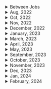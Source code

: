 <details>
<summary>Between Jobs</summary>

1. GitHub Actions로 개발 주기 자동화
1. netninja - docker (13/13)
</details>

<details>
<summary>Aug, 2022</summary>

1. [토스ㅣSLASH 22 - 잃어버린 개발자의 시간을 찾아서: 매일 하루를 아끼는 DevOps 이야기](https://youtu.be/2IE68SDTYvI)
1. [Kubernetes Explained in 100 Seconds](https://youtu.be/PziYflu8cB8)

</details>

<details>
<summary>Oct, 2022</summary>

1. [Top 50+ AWS Services Explained in 10 Minutes](https://youtu.be/JIbIYCM48to)

</details>

<details>
<summary>Nov, 2022</summary>

1. [AWS EC2란 무엇이며 왜 기업들이 EC2를 선택할까요?](https://buw.medium.com/aws-ec2%EB%9E%80-%EB%AC%B4%EC%97%87%EC%9D%B4%EB%A9%B0-%EC%99%9C-%EA%B8%B0%EC%97%85%EB%93%A4%EC%9D%B4-ec2%EB%A5%BC-%EC%84%A0%ED%83%9D%ED%95%A0%EA%B9%8C%EC%9A%94-e4c4d6b419b4)
1. [Accessing the Docker containers](https://www.ibm.com/docs/en/workload-automation/9.5.0?topic=compose-accessing-docker-containers)
1. [Mixing Docker Commands #shorts](https://youtube.com/shorts/ZSNEnRUP5SE?feature=share)
1. [Auto Assign Action](https://github.com/marketplace/actions/auto-assign-action)
1. [AWS Lambda vs EC2: Which to Use and When](https://www.cbtnuggets.com/blog/certifications/cloud/aws-lambda-vs-ec2-which-to-use-and-when)

</details>

<details>
<summary>December, 2022</summary>

1. [Run your GitHub Actions locally with act🚀](https://github.com/nektos/act)
2. [AWS EC2 Node.js 서버 배포](https://velog.io/@rheey90/AWS-EC2-Node.js-%EC%84%9C%EB%B2%84-%EB%B0%B0%ED%8F%AC)
3. [github: simple nodejs AWS EC2 deployment demo](https://github.com/rheey90/aws-ec2-nodejs-server-deployment-demo)
</details>

<details>
<summary>January, 2023</summary>

1. [Nodejs PM2 배포 - ecosystem.config.js (babel 적용)](https://songjang.tistory.com/11)
2. [[AWS] 사용중인 EC2 인스터스의 Type 변경하기](http://devstory.ibksplatform.com/2017/10/aws-ec2-type.html)
3. [AWS 인스턴스 탄력적 IP 할당하기](https://soobarkbar.tistory.com/224)
4. [AWS EC2 : 액세스하려면 22 포트를 개방해야 할 수 있으므로 이 인스턴스에 연결하지 못할 수 있습니다. 해결하기](https://letsgojieun.tistory.com/137)
5. [Using scp to copy a file to Amazon EC2 instance?](https://stackoverflow.com/questions/11388014/using-scp-to-copy-a-file-to-amazon-ec2-instance)
6. [scp copy over ssh doesn't work - permission denied error, please?](https://askubuntu.com/questions/66492/scp-copy-over-ssh-doesnt-work-permission-denied-error-please)
7. [ec-2 error (client_loop: send disconnect: Broken pipe)](https://repost.aws/questions/QUUS_SNFKrTjmm-y2HLQgOcA/ec-2-error-client-loop-send-disconnect-broken-pipe)
8. [ssh(secure shell) 옵션](https://experiences.tistory.com/33)
9. [EC2 ssh broken pipe terminates running process](https://stackoverflow.com/questions/37796392/ec2-ssh-broken-pipe-terminates-running-process)
10. [What happens to a process in an EC2 instance when I get a 'Broken Pipe' error on ssh?](https://stackoverflow.com/questions/13943613/what-happens-to-a-process-in-an-ec2-instance-when-i-get-a-broken-pipe-error-on)
11. [aws 인스턴스에 ssh 터미널 접속시 broken pipe가 발생하는 원인](https://okky.kr/articles/520272)
12. [EC2: Broken Pipe 문제 해결](https://may0301.tistory.com/10)
13. [Nodejs 에서 crash 후 재시작에 필요한 PM2](https://coding8.tistory.com/37)
14. [PM2 docs: Auto restart apps on file change](https://pm2.keymetrics.io/docs/usage/watch-and-restart/)
15. [PM2 docs: Persistent applications: Startup Script Generator](https://pm2.keymetrics.io/docs/usage/startup/)
16. [What is the purpose of "pm2 save"?](https://stackoverflow.com/questions/35883263/what-is-the-purpose-of-pm2-save)
17. [Github: chane81/pm2](https://github.com/chane81/pm2)
18. [티스토리 블로그 : pm2 이용하기](https://jsongsong.tistory.com/8)
19. [WARNING: UNPROTECTED PRIVATE KEY FILE! when trying to SSH into Amazon EC2 Instance](https://stackoverflow.com/questions/201893/warning-unprotected-private-key-file-when-trying-to-ssh-into-amazon-ec2-instan)
20. [Ubuntu on Windows 10 - SSH “Permissions xxxx for private key are too open](https://superuser.com/questions/1321072/ubuntu-on-windows-10-ssh-permissions-xxxx-for-private-key-are-too-open)
21. [Amazon EC2 온디맨드 요금](https://aws.amazon.com/ko/ec2/pricing/on-demand/)
22. [[AWS/아마존 웹서비스] 말도 안 되는 과금의 추억. 요금 폭탄](https://sanghaklee.tistory.com/m/32)
23. [Kafka in 100 Seconds](https://youtu.be/uvb00oaa3k8)
24. [How to connect ec2 instance to a domain name](https://stackoverflow.com/questions/68324554/how-to-connect-ec2-instance-to-a-domain-name)
25. [The BEST way to learn the cloud 👩‍💻 #ad #AWSSkillBuilder #programming #software #developer](https://youtube.com/shorts/h7avExKtRN4?feature=share)

</details>

<details>
<summary>March, 2023</summary>

1. [Netlify docs: Sample netlify.toml file](https://docs.netlify.com/configure-builds/file-based-configuration/#sample-netlify-toml-file)
1. [Up and Running with Serverless Functions with Ben Hong](https://explorers.netlify.com/learn/up-and-running-with-serverless-functions/project-setup-with-serverless-functions)
1. [Github: netlify/explorers-up-and-running-with-serverless-functions](https://github.com/netlify/explorers-up-and-running-with-serverless-functions)
1. [Add personalization to static HTML with Netlify Edge Functions — no browser JavaScript required](https://www.netlify.com/blog/add-personalization-to-static-html-with-edge-functions-no-browser-javascript/)
1. [Github: bubenshchykov/ngrok](https://github.com/bubenshchykov/ngrok)
1. [Docker in 100 Seconds]()
1. [Kubernetes Explained in 100 Seconds](https://youtu.be/PziYflu8cB8)
1. [Ansible in 100 Seconds](https://youtu.be/xRMPKQweySE)

</details>

<details>
<summary>April, 2023</summary>

1. [The Best Alternatives To Heroku - Theo's Deployment Recommendations](https://youtu.be/prjMJtXCR-g)
1. [Deploy your Node, Express JS project on Railway](https://youtu.be/4Ga4c_amvY8)
1. [Railway docs: Plans](https://docs.railway.app/reference/plans#execution-time-limit)
1. [Railway docs: Pricing](https://railway.app/pricing)
1. [Amazon S3 see private files](https://stackoverflow.com/questions/28008841/amazon-s3-see-private-files)
1. [Managing Private Files With AWS S3](https://betterprogramming.pub/managing-private-files-with-aws-s3-d17cb9e3dcde)
1. [DigitalOcean docs: Generate a Pre-Signed URL to Download a Private File](https://docs.digitalocean.com/products/spaces/reference/s3-sdk-examples/#generate-a-pre-signed-url-to-download-a-private-file)
1. [DigitalOcean docs: How to Set File Permissions and Create Quick Share Links](https://docs.digitalocean.com/products/spaces/how-to/set-file-permissions/#quick-share)
1. []()

</details>

<details>
<summary>May, 2023</summary>

1. [Why am I getting a Nixpacks error on Railway?](https://stackoverflow.com/questions/74932602/why-am-i-getting-a-nixpacks-error-on-railway)
1. [How do I get into a Docker container's shell?](https://stackoverflow.com/questions/30172605/how-do-i-get-into-a-docker-containers-shell)
1. [Docker attached vs detached mode](https://www.java4coding.com/contents/docker/docker-attached-vs-detached-mode#:~:text=Detached%20mode%2C%20started%20by%20the,session%20without%20stopping%20the%20container)
1. [Github - amir20/dozzle](https://github.com/amir20/dozzle)
1. [Dozzle docs: Using with Docker compose](https://dozzle.dev/guide/getting-started#using-docker-compose)
1. []()

</details>

<details>

<summary>September, 2023</summary>

- [[Docker] 실행된 컨테이너에 shell 환경으로 접근하기](https://oboki.net/workspace/system/docker/%EC%BB%A8%ED%85%8C%EC%9D%B4%EB%84%88%EC%97%90-shell-%ED%99%98%EA%B2%BD%EC%9C%BC%EB%A1%9C-%EC%A0%91%EA%B7%BC%ED%95%98%EA%B8%B0/)
- [Run the ganache-cli inside the Docker Container](https://levelup.gitconnected.com/run-the-ganache-cli-inside-the-docker-container-5e70bc962bfe)
- [[Docker] RUN, CMD, ENTRYPOINT 차이점](https://seokhyun2.tistory.com/61)
- [Command line arguments to Docker CMD](https://stackoverflow.com/questions/32554448/command-line-arguments-to-docker-cmd)
- [DockerHub - trufflesuite/ganache-cli](https://hub.docker.com/r/trufflesuite/ganache-cli/)
- [[Docker] Node 환경 만들기](https://bum-developer.tistory.com/entry/Docker-Node-%ED%99%98%EA%B2%BD-%EB%A7%8C%EB%93%A4%EA%B8%B0)
- [TerraTest - testing dockerfile](https://terratest.gruntwork.io/docs/getting-started/quick-start/#example-3-docker)
- [Docker docs: Volumes top-level element](https://docs.docker.com/compose/compose-file/07-volumes/)
- [Locating data volumes in Docker Desktop (Windows)](https://stackoverflow.com/questions/43181654/locating-data-volumes-in-docker-desktop-windows)
- [CMD 이더넷 어댑터, 무선 LAN 어댑터란?](https://change-words.tistory.com/entry/ethernet)
- [The EASIEST Docker Swarm Tutorial](https://youtu.be/6IYKdiRpTi4?si=XSD6r0QW_3ene_Zo)
- [Easily Deploy Bitwarden (Vaultwarden) to Docker Swarm](https://youtu.be/HSIJ24-yc3g?si=_VQ5PdX0mG3VV615)
- [Choosing a container orchestration tool | Docker Swarm vs. Kubernetes](https://youtu.be/thb21co4Gw0?si=EExKcX0jv3zt2j_Z)
- [Docker Swarm의 주요 용어, 활성화 방법 및 노드(Node) 관리법 살펴보기](https://seongjin.me/docker-swarm-introduction-nodes/)
- [Velog: 내부망, 외부망, 망분리](https://velog.io/@szlee/%EB%82%B4%EB%B6%80%EB%A7%9D-%EC%99%B8%EB%B6%80%EB%A7%9D-%EB%A7%9D%EB%B6%84%EB%A6%AC)
- [금융권 개발자를 위한 망분리용 안드로이드 gradle cache 설정하기](https://velog.io/@won2oppa/%EA%B8%88%EC%9C%B5%EA%B6%8C-%EA%B0%9C%EB%B0%9C%EC%9E%90%EB%A5%BC-%EC%9C%84%ED%95%9C-%EB%A7%9D%EB%B6%84%EB%A6%AC%EC%9A%A9-%EC%95%88%EB%93%9C%EB%A1%9C%EC%9D%B4%EB%93%9C-gradle-cache-%EC%84%A4%EC%A0%95%ED%95%98%EA%B8%B0)
- [[네트워크] - 내부망과 외부망 개념](https://data-study-clip.tistory.com/18)
- [IP란 무엇인가: 공인 IP, 사설 IP](https://study-recording.tistory.com/7)
- [내 아이피 주소 확인 ip 주소 및 휴대폰 아이피 변경하는 법](https://blog.naver.com/jackie30/222670836831)
- [한경 용어 사전: 망분리(network separation)](https://dic.hankyung.com/economy/view/?seq=14621)
- []()
- []()
- []()

</details>

<details>
<summary>October, 2023</summary>

- [Containerize a Node.js application](https://docs.docker.com/language/nodejs/develop/)
- [Use containers for Node.js development](https://docs.docker.com/language/nodejs/develop/)
- [Run Node.js tests in a container](https://docs.docker.com/language/nodejs/run-tests/)
- [Github: node:alpine](https://github.com/nodejs/docker-node/tree/b4117f9333da4138b03a546ec926ef50a31506c3#nodealpine)
- [PNPM docs: frozen lockfile](https://pnpm.io/ko/next/cli/install#--frozen-lockfile)
- [PNPM docs: working with docker](https://pnpm.io/docker)
- [Getting Started with Docker Multi-Stage Builds](https://collabnix.com/getting-started-with-docker-multi-stage-builds/#:~:text=Multi%2Dstage%20builds%20are%20a%20feature%20introduced%20in%20Docker%2017.05,optimized%20for%20size%20and%20performance.)
- [Docker Multi Stage란?](https://nesoy.github.io/articles/2020-11/Docker-multi-stage-build)
- [Node v20.6: Class extends value undefined is not a constructor or null #10338](https://github.com/typeorm/typeorm/issues/10338)
- [Unable to connect localhost in docker](https://stackoverflow.com/questions/43884981/unable-to-connect-localhost-in-docker)
- [Unexpected token in docker logs after docker run](https://stackoverflow.com/questions/56712015/unexpected-token-in-docker-logs-after-docker-run)
- [The Interactive and TTY Options in docker run](https://www.baeldung.com/linux/docker-run-interactive-tty-options#:~:text=From%20the%20official%20documentation%2C%20Docker,that%20offers%20basic%20input%2Doutput.)
- [Grafana Vs Prometheus Explained in 1 Minute | DevOps Shack](https://youtube.com/shorts/Jhh-0_Pu_lc?si=XH8zog6duXVuGg6H)
- [InfluxDB: The Basics of Time Series Data](https://youtu.be/wBWTj-1XiRU?si=y2KpEXlsFpJF2L4_)
- [Docker docs: Start containers automatically](https://docs.docker.com/config/containers/start-containers-automatically/)
- [Docker hub: mysql quick reference](https://hub.docker.com/_/mysql)
- [docker container에 접속하기](https://bluese05.tistory.com/21)
- [Docker 로그 제대로 사용하기](https://insight.infograb.net/blog/2022/11/22/docker-logging-driver/)
- [How do I change the default port on which my Docker MySql instance runs?](https://stackoverflow.com/questions/59957719/how-do-i-change-the-default-port-on-which-my-docker-mysql-instance-runs)
- [Docker Compose getting error ECONNREFUSED 127.0.0.1:3306 with MySQL and NodeJS](https://stackoverflow.com/questions/64512831/docker-compose-getting-error-econnrefused-127-0-0-13306-with-mysql-and-nodejs)
- [도커 : docker logs의 --tail을 이용하여 컨테이너 로그 확인하기](https://jw910911.tistory.com/70)
- [Docker docs: docker service logs](https://docs.docker.com/engine/reference/commandline/service_logs/)

</details>

<details>
<summary>November, 2023</summary>

- [Visualizing JIRA with Grafana Cloud](https://youtu.be/ybkVWSKxEGc?si=ve7V2p_croDoJNuJ)
- [Grafana Alerting and Slack Notifications.](https://medium.com/@_oleksii_/grafana-alerting-and-slack-notifications-3affe9d5f688)
- [Grafana labs: Build your first dashboard](https://grafana.com/docs/grafana/latest/getting-started/build-first-dashboard/)
- [Push metrics from Influx Telegraf to Prometheus](https://grafana.com/docs/grafana-cloud/send-data/metrics/metrics-influxdb/push-from-telegraf/#pushing-from-applications-directly)
- [[iOS] Fastlane으로 배포 자동화하기](https://velog.io/@bsm4045/iOS-Fastlane%EC%9C%BC%EB%A1%9C-%EC%9E%90%EB%8F%99-%EB%B0%B0%ED%8F%AC%ED%99%94%ED%95%98%EA%B8%B0)
- [전자계약 도입, 클라우드 or 온프레미스](https://www.eformsign.com/kr/blog/cloud-and-onpremise/)
- [Docker docs: Manage sensitive data with Docker secrets](https://docs.docker.com/engine/swarm/secrets/#build-support-for-docker-secrets-into-your-images)
- [[Docker] Secret 사용해보기](https://yongho1037.tistory.com/808)
- [Docker docs: Secrets top-level element](https://docs.docker.com/compose/compose-file/09-secrets/)
- [Docker docs: Swarm mode overview](https://docs.docker.com/engine/swarm/)
- [Docker docs: Swarm mode key concepts](https://docs.docker.com/engine/swarm/key-concepts/)
- [Docker docs: Create a swarm](https://docs.docker.com/engine/swarm/swarm-tutorial/create-swarm/)
- [Docker docs: Deploy a service to the swarm](https://docs.docker.com/engine/swarm/swarm-tutorial/deploy-service/)
- [Docker docs: Inspect a service on the swarm](https://docs.docker.com/engine/swarm/swarm-tutorial/inspect-service/)
- [Docker docs: Scale the service in the swarm](https://docs.docker.com/engine/swarm/swarm-tutorial/scale-service/)
- [Docker docs: Delete the service running on the swarm](https://docs.docker.com/engine/swarm/swarm-tutorial/delete-service/)
- [Docker docs: docker compose build](https://docs.docker.com/engine/reference/commandline/compose_build/)
- [Docker Swarm에서 시크릿(Secret)을 환경변수로 주입할 때 꼭 필요한 쉘 스크립트(Shell Script) 소개](https://seongjin.me/how-to-use-docker-secret-to-environment-variables/)
- [도커 컨테이너 환경변수](https://livefordev.tistory.com/28)
- [Docker Tutorial 4: How to pass environment variables to a Node.js API from a Docker container?](https://youtu.be/MiBSgcnmiAM?si=zkLdyCmz0Tz8HomR)
- [Docker docs: Delete the service running on the swarm](https://docs.docker.com/engine/swarm/swarm-tutorial/delete-service/)
- [Docker docs: docker swarm leave](https://docs.docker.com/engine/reference/commandline/swarm_leave/)
- [What is the CMD command in Docker?](https://www.educative.io/answers/what-is-the-cmd-command-in-docker)
- [Docker docs: Deploy a stack to a swarm](https://docs.docker.com/engine/swarm/stack-deploy/)
- [Docker: Uses an image, skipping (docker-compose)](https://stackoverflow.com/questions/47615495/docker-uses-an-image-skipping-docker-compose)
- [Docker docs: How to use secrets in Docker Compose](https://docs.docker.com/compose/use-secrets/)
- [Docker docs: Use the environment attribute](https://docs.docker.com/compose/environment-variables/set-environment-variables/#use-the-environment-attribute)
- [Railway docs: Deployments start command](https://docs.railway.app/deploy/deployments#start-command)
- [Railway docs: Fixing Common Errors](https://docs.railway.app/troubleshoot/fixing-common-errors)
- [Railway docs: Root Directory](https://docs.railway.app/deploy/builds#root-directory)
- [Docker Compose - How to execute multiple commands?](https://stackoverflow.com/questions/30063907/docker-compose-how-to-execute-multiple-commands)
- [Docker docs: docker rmi](https://docs.docker.com/engine/reference/commandline/rmi/)
- [Unable to delete Graphite - docker keeps recreating the image and container](https://forums.docker.com/t/unable-to-delete-graphite-docker-keeps-recreating-the-image-and-container/118522)
- [Docker: Remove dangling image](https://www.cherryservers.com/blog/how-to-remove-docker-images#:~:text=Dangling%20images%20are%20untagged%20Docker,not%20associated%20with%20any%20container.)
- [Docker-compose push skips second service if first has same image but no build section #7429](https://github.com/docker/compose/issues/7429)
- [Docker stack deploy: Error response from daemon: rpc error: code = InvalidArgument desc = ContainerSpec: image reference must be provided](https://stackoverflow.com/questions/61097164/docker-stack-deploy-error-response-from-daemon-rpc-error-code-invalidargume)
- [docker push 에러 (denied: requested access to the resource is denied](https://bcp0109.tistory.com/352)
- [Environment Variables saved using Docker Secrets seems to disappear](https://stackoverflow.com/questions/75693262/environment-variables-saved-using-docker-secrets-seems-to-disappear)
- [Environment variables as docker secrets](https://forums.docker.com/t/environment-variables-as-docker-secrets/138269)
- [Docker hub: Docker Secrets: \_FILE convention for docker secret](https://hub.docker.com/_/mysql?_gl=1*1jtcqpw*_ga*NTg2NTIzMjk2LjE2OTE1NTQ0NjU.*_ga_XJWPQMJYHQ*MTcwMDMxMDQzMi4yMS4xLjE3MDAzMTcxNzIuNy4wLjA.)
- [docker stack: setting environment variable from secrets](https://stackoverflow.com/questions/48094850/docker-stack-setting-environment-variable-from-secrets)
- [How to Use Docker EntryPoint](https://refine.dev/blog/docker-entrypoint/#introduction)
- [Docker secrets passing as environment variable](https://stackoverflow.com/questions/52492359/docker-secrets-passing-as-environment-variable)
- [Using multi-line value in .env file in docker-compose](https://stackoverflow.com/questions/56475228/using-multi-line-value-in-env-file-in-docker-compose)
- [Error response from daemon: rpc error: code = InvalidArgument desc = only updates to Labels are allowed](https://stackoverflow.com/questions/58037206/error-response-from-daemon-rpc-error-code-invalidargument-desc-only-update)
- [How to determine if a process runs inside lxc/Docker?](https://stackoverflow.com/questions/20010199/how-to-determine-if-a-process-runs-inside-lxc-docker)
- [Reading data from file inside of docker container](https://community.home-assistant.io/t/reading-data-from-file-inside-of-docker-container/633705)
- [How do I configure a secret in docker compose?](https://stackoverflow.com/questions/71011448/how-do-i-configure-a-secret-in-docker-compose)
- [ISSUE: Docker run and environment variables with quotes and double quotes](https://stackoverflow.com/questions/30494050/how-do-i-pass-environment-variables-to-docker-containers/75237297#75237297)
- [Docker 컨테이너에서 깃 사용하기](https://yangeok.github.io/devops/2019/01/19/git-in-docker-container.html)
- [Railway docs: Exposing Your App](https://docs.railway.app/deploy/exposing-your-app)
- [How to deploy app to 0.0.0.0 and port 5000 on Railway.app?](https://stackoverflow.com/questions/75125207/how-to-deploy-app-to-0-0-0-0-and-port-5000-on-railway-app)
- [How to fix docker: Got permission denied issue](https://stackoverflow.com/questions/48957195/how-to-fix-docker-got-permission-denied-issue)
- [ubuntu: 20.04 LTS docker permission denied 문제 해결하기](https://yoo-young.tistory.com/102)
- [Docker docs: Docker Desktop WSL 2 backend on Windows](https://docs.docker.com/desktop/wsl/)
- [How to easily run commands inside a running Docker container](https://youtu.be/4NEUg5lazfs?si=6CGxUWRtnJXOgjnF)
- [How to Deploy a Service to a Docker Swarm Cluster](https://youtu.be/gfn51oQ0_-w?si=Fc5DMgwfNugLjNT8)
- [초보자를 위한 도커 스웜(Docker Swarm): 간편한 컨테이너 관리](https://youtu.be/shPAAtaGHCs?si=PxNBd91jG5viF3DO)
- [도커 (Docker) 저는 이렇게도 사용해봤습니다.](https://youtu.be/vhWUKuBT6pY?si=1WyHq_A-n_WtD7KJ)
- [How to Get Docker Container IP Address From the Host?](https://kodekloud.com/blog/get-docker-container-ip/)
- [서비스 개발에서 배포까지: 배포 프로세스에 대해 알아봅시다](https://youtu.be/b7urHdzLuLI?si=mYGaEmdzuYj68WX-)
- [How to use Docker .env file](https://www.youtube.com/watch?v=WqiazgeOsiQ)
- [How to Deploy a Service to a Docker Swarm Cluster](https://youtu.be/gfn51oQ0_-w?si=CWNOF-RTCMV6hA1S)
- [Docker 컨테이너에서 깃 사용하기](https://yangeok.github.io/devops/2019/01/19/git-in-docker-container.html)

</details>

<details>
<summary>Dec, 2023</summary>

- [실전! Spring 앱 모니터링 (w. 프로메테우스, 그라파나, EC2)](https://velog.io/@juhyeon1114/%EC%8B%A4%EC%A0%84-Spring-%EC%95%B1-%EB%AA%A8%EB%8B%88%ED%84%B0%EB%A7%81-w.-%ED%94%84%EB%A1%9C%EB%A9%94%ED%85%8C%EC%9A%B0%EC%8A%A4-%EA%B7%B8%EB%9D%BC%ED%8C%8C%EB%82%98-EC2)

</details>

<details>
<summary>Jan, 2024</summary>

- [Docker docs: History and development of Docker Compose](https://docs.docker.com/compose/history/)
- [docker-compose build fail with file not found](https://stackoverflow.com/questions/63853835/docker-compose-build-fail-with-file-not-found)
- [Docker gets error "failed to compute cache key: not found" - runs fine in Visual Studio](https://stackoverflow.com/questions/66146088/docker-gets-error-failed-to-compute-cache-key-not-found-runs-fine-in-visual)
- [TypeError [ERR_INVALID_URL]: Invalid URL using Next-auth only in Production](https://stackoverflow.com/questions/74784953/typeerror-err-invalid-url-invalid-url-using-next-auth-only-in-production)
- [PNPM docs: Using Corepack](https://pnpm.io/installation#using-corepack)
- [How to pnpm and Next.js in multi-stage docker file?](https://stackoverflow.com/questions/68650325/how-to-pnpm-and-next-js-in-multi-stage-docker-file)
- [Why are docker volumes not created?](https://stackoverflow.com/questions/73645969/why-are-docker-volumes-not-created)
- [Railway docs: Build from a Dockerfile](https://docs.railway.app/guides/dockerfiles)

</details>

<details>
<summary>February, 2024</summary>

- [What is AWS EC2 Autoscaling? #shorts](https://youtube.com/shorts/H-QtPVjbk1M?si=_Im2Kswx3eBCoNUL)
- [AWS Fargate #shorts](https://youtube.com/shorts/U4s04xl7rU0?si=wXKuCQP1YMMmNTqQ)
- [Blue-Green Deployment(블루 그린 배포)란?](https://www.redhat.com/ko/topics/devops/what-is-blue-green-deployment)
- [Docker vs Kubernetes vs Docker Swarm | Comparison in 5 mins](https://youtu.be/9_s3h_GVzZc?si=TtflKA5ybFicnZAk)
- [Railway docs: Build from a Dockerfile](https://docs.railway.app/guides/dockerfiles)
- [그래서 웹서비스 하나 만들었는데 배포는 어떻게함? (AWS)](https://youtu.be/cOUhREAWJNw?si=2TzwDQWdkQbBVCiS)
- [AWS docs: AWS SDK를 사용한 Route 53 도메인 등록 작업](https://docs.aws.amazon.com/ko_kr/Route53/latest/DeveloperGuide/service_code_examples_route53-domains_actions.html)
- [AWS docs: Amazon S3 objects overview](https://docs.aws.amazon.com/AmazonS3/latest/userguide/UsingObjects.html?icmpid=docs_amazons3_console#access-control)
- [AWS docs: Amazon S3 Inventory](https://docs.aws.amazon.com/AmazonS3/latest/userguide/storage-inventory.html?icmpid=docs_amazons3_console)
- [AWS docs: SDK for JavaScript(v3)를 사용한 Amazon S3 예](https://docs.aws.amazon.com/ko_kr/sdk-for-javascript/v3/developer-guide/javascript_s3_code_examples.html)
- [[10분 테코톡] 🧑‍💻🧑‍💻동글&라면의 DNS](https://youtu.be/5rBzHoR4F2A?si=zWID5v6JoDRHtPmz)
- [AWS docs: IAM 사용자의 액세스 키 관리](https://docs.aws.amazon.com/ko_kr/IAM/latest/UserGuide/id_credentials_access-keys.html)
- [AWS Access Key 발급받고 사용하기](https://lannstark.tistory.com/66)
- [@aws-sdk/client-s3 new SDK version v3 - Region is missing error](https://stackoverflow.com/questions/77057705/aws-sdk-client-s3-new-sdk-version-v3-region-is-missing-error)
- [S3.putObject only accepts streams that it can determine the length of #2961](https://github.com/aws/aws-sdk-js/issues/2961)
- [AWS S3: Bucket cannot have ACLs set with ObjectOwnership's BucketOwnerEnforced setting)](https://stackoverflow.com/questions/76097031/aws-s3-bucket-cannot-have-acls-set-with-objectownerships-bucketownerenforced-s)
- [s3: breaking change, cannot create bucket anymore, InvalidBucketAclWithObjectOwn #25288](https://github.com/aws/aws-cdk/issues/25288)
- [사전 공지: Amazon S3는 2023년 4월부터 모든 새 버킷에 대해 자동으로 S3 퍼블릭 액세스를 차단하고 액세스 제어 목록을 비활성화합니다.](https://aws.amazon.com/ko/about-aws/whats-new/2022/12/amazon-s3-automatically-enable-block-public-access-disable-access-control-lists-buckets-april-2023/)
- [How to Get Signed S3 Url in AWS-SDK JS Version 3?](https://stackoverflow.com/questions/62613331/how-to-get-signed-s3-url-in-aws-sdk-js-version-3)
- [AWS SDK를 사용하여 Amazon S3에 대해 미리 서명된 URL 생성](https://docs.aws.amazon.com/ko_kr/AmazonS3/latest/userguide/example_s3_Scenario_PresignedUrl_section.html)
- [Share Sensitive Files Using Pre-signed URL](https://www.cloudthat.com/resources/blog/share-sensitive-files-using-presigned-url)
- [AWS docs: IAM 사용자의 액세스 키 관리](https://docs.aws.amazon.com/ko_kr/IAM/latest/UserGuide/id_credentials_access-keys.html)
- [AWS Access Key 발급받고 사용하기](https://lannstark.tistory.com/66)
- [@aws-sdk/client-s3 new SDK version v3 - Region is missing error](https://stackoverflow.com/questions/77057705/aws-sdk-client-s3-new-sdk-version-v3-region-is-missing-error)
- [S3.putObject only accepts streams that it can determine the length of #2961](https://github.com/aws/aws-sdk-js/issues/2961)
- [AWS S3: Bucket cannot have ACLs set with ObjectOwnership's BucketOwnerEnforced setting)](https://stackoverflow.com/questions/76097031/aws-s3-bucket-cannot-have-acls-set-with-objectownerships-bucketownerenforced-s)
- []()
- []()

</details>
